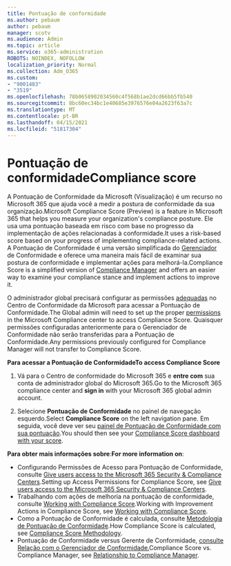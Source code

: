 ```yaml
---
title: Pontuação de conformidade
ms.author: pebaum
author: pebaum
manager: scotv
ms.audience: Admin
ms.topic: article
ms.service: o365-administration
ROBOTS: NOINDEX, NOFOLLOW
localization_priority: Normal
ms.collection: Adm_O365
ms.custom:
- "9001483"
- "3519"
ms.openlocfilehash: 78b0658902034560c4f568b1ae2dcd66bb5fb540
ms.sourcegitcommit: 8bc60ec34bc1e40685e3976576e04a2623f63a7c
ms.translationtype: MT
ms.contentlocale: pt-BR
ms.lasthandoff: 04/15/2021
ms.locfileid: "51817304"
---
```

# <a name="compliance-score"></a><span data-ttu-id="45a05-102">Pontuação de conformidade</span><span class="sxs-lookup"><span data-stu-id="45a05-102">Compliance score</span></span>

<span data-ttu-id="45a05-103">A Pontuação de Conformidade da Microsoft (Visualização) é um recurso no Microsoft 365 que ajuda você a medir a postura de conformidade da sua organização.</span><span class="sxs-lookup"><span data-stu-id="45a05-103">Microsoft Compliance Score (Preview) is a feature in Microsoft 365 that helps you measure your organization's compliance posture.</span></span> <span data-ttu-id="45a05-104">Ele usa uma pontuação baseada em risco com base no progresso da implementação de ações relacionadas à conformidade.</span><span class="sxs-lookup"><span data-stu-id="45a05-104">It uses a risk-based score based on your progress of implementing compliance-related actions.</span></span>   <span data-ttu-id="45a05-105">A Pontuação de Conformidade é uma versão simplificada do [Gerenciador](https://docs.microsoft.com/microsoft-365/compliance/compliance-manager-overview) de Conformidade e oferece uma maneira mais fácil de examinar sua postura de conformidade e implementar ações para melhorá-la.</span><span class="sxs-lookup"><span data-stu-id="45a05-105">Compliance Score is a simplified version of [Compliance Manager](https://docs.microsoft.com/microsoft-365/compliance/compliance-manager-overview) and offers an easier way to examine your compliance stance and implement actions to improve it.</span></span> 

<span data-ttu-id="45a05-106">O administrador global precisará configurar as permissões [adequadas](https://docs.microsoft.com/microsoft-365/security/office-365-security/permissions-in-the-security-and-compliance-center) no Centro de Conformidade da Microsoft para acessar a Pontuação de Conformidade.</span><span class="sxs-lookup"><span data-stu-id="45a05-106">The Global admin will need to set up the proper [permissions](https://docs.microsoft.com/microsoft-365/security/office-365-security/permissions-in-the-security-and-compliance-center) in the Microsoft Compliance center to access Compliance Score.</span></span>  <span data-ttu-id="45a05-107">Quaisquer permissões configuradas anteriormente para o Gerenciador de Conformidade não serão transferidas para a Pontuação de Conformidade.</span><span class="sxs-lookup"><span data-stu-id="45a05-107">Any permissions previously configured for Compliance Manager will not transfer to Compliance Score.</span></span>

<span data-ttu-id="45a05-108">**Para acessar a Pontuação de Conformidade**</span><span class="sxs-lookup"><span data-stu-id="45a05-108">**To access Compliance Score**</span></span>

1. <span data-ttu-id="45a05-109">Vá para o Centro de conformidade do Microsoft 365 e **entre com** sua conta de administrador global do Microsoft 365.</span><span class="sxs-lookup"><span data-stu-id="45a05-109">Go to the Microsoft 365 compliance center and **sign in** with your Microsoft 365 global admin account.</span></span>

2. <span data-ttu-id="45a05-110">Selecione **Pontuação de Conformidade** no painel de navegação esquerdo.</span><span class="sxs-lookup"><span data-stu-id="45a05-110">Select **Compliance Score** on the left navigation pane.</span></span> <span data-ttu-id="45a05-111">Em seguida, você deve ver seu [painel de Pontuação de Conformidade com sua pontuação](https://docs.microsoft.com/microsoft-365/compliance/compliance-score-setup#understand-the-compliance-score-dashboard).</span><span class="sxs-lookup"><span data-stu-id="45a05-111">You should then see your [Compliance Score dashboard with your score](https://docs.microsoft.com/microsoft-365/compliance/compliance-score-setup#understand-the-compliance-score-dashboard).</span></span>
 

<span data-ttu-id="45a05-112">**Para obter mais informações sobre**:</span><span class="sxs-lookup"><span data-stu-id="45a05-112">**For more information on**:</span></span>

- <span data-ttu-id="45a05-113">Configurando Permissões de Acesso para Pontuação de Conformidade, consulte [Give users access to the Microsoft 365 Security & Compliance Centers](https://docs.microsoft.com/microsoft-365/security/office-365-security/grant-access-to-the-security-and-compliance-center).</span><span class="sxs-lookup"><span data-stu-id="45a05-113">Setting up Access Permissions for Compliance Score, see [Give users access to the Microsoft 365 Security & Compliance Centers](https://docs.microsoft.com/microsoft-365/security/office-365-security/grant-access-to-the-security-and-compliance-center).</span></span>
- <span data-ttu-id="45a05-114">Trabalhando com ações de melhoria na pontuação de conformidade, consulte  [Working with Compliance Score](https://docs.microsoft.com/microsoft-365/compliance/working-with-compliance-score).</span><span class="sxs-lookup"><span data-stu-id="45a05-114">Working with Improvement Actions in Compliance Score, see  [Working with Compliance Score](https://docs.microsoft.com/microsoft-365/compliance/working-with-compliance-score).</span></span>
- <span data-ttu-id="45a05-115">Como a Pontuação de Conformidade é calculada, consulte [Metodologia de Pontuação de Conformidade](https://docs.microsoft.com/microsoft-365/compliance/compliance-score-methodology).</span><span class="sxs-lookup"><span data-stu-id="45a05-115">How Compliance Score is calculated, see [Compliance Score Methodology](https://docs.microsoft.com/microsoft-365/compliance/compliance-score-methodology).</span></span>
- <span data-ttu-id="45a05-116">Pontuação de Conformidade versus Gerente de Conformidade, [consulte Relação com o Gerenciador de Conformidade.](https://docs.microsoft.com/microsoft-365/compliance/compliance-score#relationship-to-compliance-manager)</span><span class="sxs-lookup"><span data-stu-id="45a05-116">Compliance Score vs. Compliance Manager, see [Relationship to Compliance Manager](https://docs.microsoft.com/microsoft-365/compliance/compliance-score#relationship-to-compliance-manager).</span></span>

